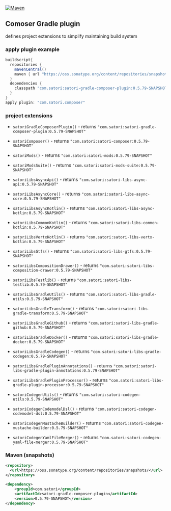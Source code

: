 [![Maven](https://img.shields.io/nexus/s/https/oss.sonatype.org/com.satori/satori-gradle-composer-plugin.svg)](https://oss.sonatype.org/content/repositories/snapshots/com/satori/satori-gradle-composer-plugin/0.5.79-SNAPSHOT/)

## Comoser Gradle plugin 

defines project extensions to simplify maintaining build system 

### apply plugin example

```gradle
buildscript{
  repositories {
    mavenCentral()
    maven { url "https://oss.sonatype.org/content/repositories/snapshots" }
  }
  dependencies {
    classpath "com.satori:satori-gradle-composer-plugin:0.5.79-SNAPSHOT"
  }
}
apply plugin: "com.satori.composer"
```

### project extensions


- `satoriGradleComposerPlugin()` - returns `"com.satori:satori-gradle-composer-plugin:0.5.79-SNAPSHOT"`

- `satoriComposer()` - returns `"com.satori:satori-composer:0.5.79-SNAPSHOT"`

- `satoriMods()` - returns `"com.satori:satori-mods:0.5.79-SNAPSHOT"`

- `satoriModsSuite()` - returns `"com.satori:satori-mods-suite:0.5.79-SNAPSHOT"`

- `satoriLibsAsyncApi()` - returns `"com.satori:satori-libs-async-api:0.5.79-SNAPSHOT"`

- `satoriLibsAsyncCore()` - returns `"com.satori:satori-libs-async-core:0.5.79-SNAPSHOT"`

- `satoriLibsAsyncKotlin()` - returns `"com.satori:satori-libs-async-kotlin:0.5.79-SNAPSHOT"`

- `satoriLibsCommonKotlin()` - returns `"com.satori:satori-libs-common-kotlin:0.5.79-SNAPSHOT"`

- `satoriLibsVertxKotlin()` - returns `"com.satori:satori-libs-vertx-kotlin:0.5.79-SNAPSHOT"`

- `satoriLibsGtfs()` - returns `"com.satori:satori-libs-gtfs:0.5.79-SNAPSHOT"`

- `satoriLibsCompositionDrawer()` - returns `"com.satori:satori-libs-composition-drawer:0.5.79-SNAPSHOT"`

- `satoriLibsTestlib()` - returns `"com.satori:satori-libs-testlib:0.5.79-SNAPSHOT"`

- `satoriLibsGradleUtils()` - returns `"com.satori:satori-libs-gradle-utils:0.5.79-SNAPSHOT"`

- `satoriLibsGradleTransform()` - returns `"com.satori:satori-libs-gradle-transform:0.5.79-SNAPSHOT"`

- `satoriLibsGradleGithub()` - returns `"com.satori:satori-libs-gradle-github:0.5.79-SNAPSHOT"`

- `satoriLibsGradleDocker()` - returns `"com.satori:satori-libs-gradle-docker:0.5.79-SNAPSHOT"`

- `satoriLibsGradleCodegen()` - returns `"com.satori:satori-libs-gradle-codegen:0.5.79-SNAPSHOT"`

- `satoriLibsGradlePluginAnnotations()` - returns `"com.satori:satori-libs-gradle-plugin-annotations:0.5.79-SNAPSHOT"`

- `satoriLibsGradlePluginProcessor()` - returns `"com.satori:satori-libs-gradle-plugin-processor:0.5.79-SNAPSHOT"`

- `satoriCodegenUtils()` - returns `"com.satori:satori-codegen-utils:0.5.79-SNAPSHOT"`

- `satoriCodegenCodemodelDsl()` - returns `"com.satori:satori-codegen-codemodel-dsl:0.5.79-SNAPSHOT"`

- `satoriCodegenMustacheBuilder()` - returns `"com.satori:satori-codegen-mustache-builder:0.5.79-SNAPSHOT"`

- `satoriCodegenYamlFileMerger()` - returns `"com.satori:satori-codegen-yaml-file-merger:0.5.79-SNAPSHOT"`

  

### Maven (snapshots)
```xml
<repository>
  <url>https://oss.sonatype.org/content/repositories/snapshots/</url>
</repository>
```
```xml
<dependency>
    <groupId>com.satori</groupId>
    <artifactId>satori-gradle-composer-plugin</artifactId>
    <version>0.5.79-SNAPSHOT</version>
</dependency>
```

